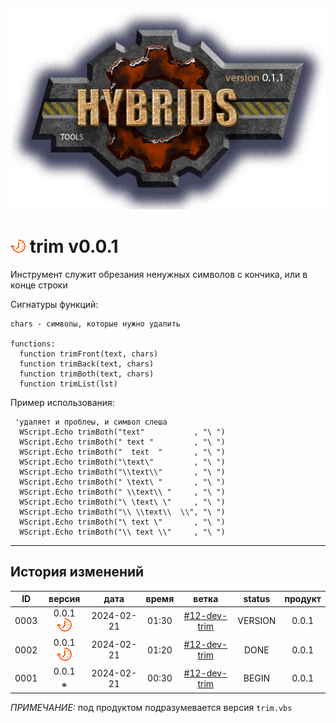 [![logo](../logo.png)](../docs.md "documentation") 

[M]: ../docs.md        "родитель"
[P]: ../icons/progress.png  "в процессе..."
[S]: ../icons/success.png   "ошибок не обнаружено"
[E]: ../icons/empty.png     "нет данных"

[![P]][M] trim v0.0.1
=====================
Инструмент служит обрезания ненужных символов с кончика, или в конце строки  

Сигнатуры функций:  

```vbs
chars - символы, которые нужно удалить

functions:
  function trimFront(text, chars)
  function trimBack(text, chars)
  function trimBoth(text, chars)
  function trimList(lst)
```

Пример использования:  

```vbs
 'удаляет и проблеы, и символ слеша
  WScript.Echo trimBoth("text"           , "\ ")
  WScript.Echo trimBoth(" text "         , "\ ")
  WScript.Echo trimBoth("  text  "       , "\ ")
  WScript.Echo trimBoth("\text\"         , "\ ")
  WScript.Echo trimBoth("\\text\\"       , "\ ")
  WScript.Echo trimBoth(" \text\ "       , "\ ")
  WScript.Echo trimBoth(" \\text\\ "     , "\ ")
  WScript.Echo trimBoth("\ \text\ \"     , "\ ")
  WScript.Echo trimBoth("\\ \\text\\  \\", "\ ")
  WScript.Echo trimBoth("\ text \"       , "\ ")
  WScript.Echo trimBoth("\\ text \\"     , "\ ")
```

--------------------------------------------------------------------------------

История изменений 
-----------------

| **ID** |      версия     |    дата    | время |     ветка      | status  | продукт |  
|:------:|:---------------:|:----------:|:-----:|:--------------:|:-------:|:-------:|  
|  0003  | 0.0.1 [![P]][M] | 2024-02-21 | 01:30 | [#12-dev-trim] | VERSION |  0.0.1  |  
|  0002  | 0.0.1 [![P]][M] | 2024-02-21 | 01:20 | [#12-dev-trim] |  DONE   |  0.0.1  |  
|  0001  | 0.0.1 [![E]][M] | 2024-02-21 | 00:30 | [#12-dev-trim] |  BEGIN  |  0.0.1  |  

*ПРИМЕЧАНИЕ:* под продуктом подразумевается версия `trim.vbs`  

[#12-dev-trim]: ../history.md#-v012-dev
